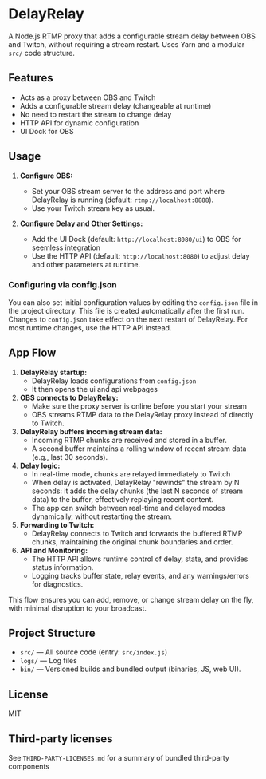 # DelayRelay

A Node.js RTMP proxy that adds a configurable stream delay between OBS and Twitch, without requiring a stream restart. Uses Yarn and a modular `src/` code structure.

## Features

-  Acts as a proxy between OBS and Twitch
-  Adds a configurable stream delay (changeable at runtime)
-  No need to restart the stream to change delay
-  HTTP API for dynamic configuration
-  UI Dock for OBS

## Usage

1. **Configure OBS:**

   -  Set your OBS stream server to the address and port where DelayRelay is running (default: `rtmp://localhost:8888`).
   -  Use your Twitch stream key as usual.

2. **Configure Delay and Other Settings:**
   -  Add the UI Dock (default: `http://localhost:8080/ui`) to OBS for seemless integration
   -  Use the HTTP API (default: `http://localhost:8080`) to adjust delay and other parameters at runtime.

### Configuring via config.json

You can also set initial configuration values by editing the `config.json` file in the project directory. This file is created automatically after the first run. Changes to `config.json` take effect on the next restart of DelayRelay. For most runtime changes, use the HTTP API instead.

## App Flow

1. **DelayRelay startup:**
   -  DelayRelay loads configurations from `config.json`
   -  It then opens the ui and api webpages
2. **OBS connects to DelayRelay:**
   -  Make sure the proxy server is online before you start your stream
   -  OBS streams RTMP data to the DelayRelay proxy instead of directly to Twitch.
3. **DelayRelay buffers incoming stream data:**
   -  Incoming RTMP chunks are received and stored in a buffer.
   -  A second buffer maintains a rolling window of recent stream data (e.g., last 30 seconds).
4. **Delay logic:**
   -  In real-time mode, chunks are relayed immediately to Twitch
   -  When delay is activated, DelayRelay "rewinds" the stream by N seconds: it adds the delay chunks (the last N seconds of stream data) to the buffer, effectively replaying recent content.
   -  The app can switch between real-time and delayed modes dynamically, without restarting the stream.
5. **Forwarding to Twitch:**
   -  DelayRelay connects to Twitch and forwards the buffered RTMP chunks, maintaining the original chunk boundaries and order.
6. **API and Monitoring:**
   -  The HTTP API allows runtime control of delay, state, and provides status information.
   -  Logging tracks buffer state, relay events, and any warnings/errors for diagnostics.

This flow ensures you can add, remove, or change stream delay on the fly, with minimal disruption to your broadcast.

## Project Structure

-  `src/` — All source code (entry: `src/index.js`)
-  `logs/` — Log files
-  `bin/` — Versioned builds and bundled output (binaries, JS, web UI).

## License

MIT

## Third-party licenses

See `THIRD-PARTY-LICENSES.md` for a summary of bundled third-party components

